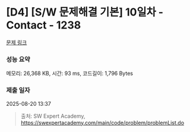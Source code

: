 # [D4] [S/W 문제해결 기본] 10일차 - Contact - 1238 

[문제 링크](https://swexpertacademy.com/main/code/problem/problemDetail.do?contestProbId=AV15B1cKAKwCFAYD) 

### 성능 요약

메모리: 26,368 KB, 시간: 93 ms, 코드길이: 1,796 Bytes

### 제출 일자

2025-08-20 13:37



> 출처: SW Expert Academy, https://swexpertacademy.com/main/code/problem/problemList.do